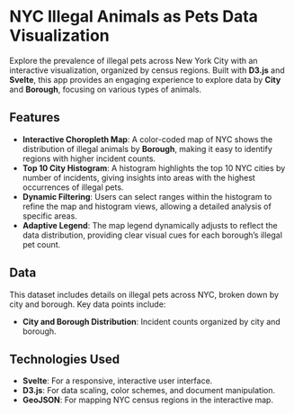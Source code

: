 # NYC Illegal Animals as Pets Data Visualization

Explore the prevalence of illegal pets across New York City with an interactive visualization, organized by census regions. Built with **D3.js** and **Svelte**, this app provides an engaging experience to explore data by **City** and **Borough**, focusing on various types of animals.

## Features

- **Interactive Choropleth Map**: A color-coded map of NYC shows the distribution of illegal animals by **Borough**, making it easy to identify regions with higher incident counts.
- **Top 10 City Histogram**: A histogram highlights the top 10 NYC cities by number of incidents, giving insights into areas with the highest occurrences of illegal pets.
- **Dynamic Filtering**: Users can select ranges within the histogram to refine the map and histogram views, allowing a detailed analysis of specific areas.
- **Adaptive Legend**: The map legend dynamically adjusts to reflect the data distribution, providing clear visual cues for each borough’s illegal pet count.


## Data

This dataset includes details on illegal pets across NYC, broken down by city and borough. Key data points include:
- **City and Borough Distribution**: Incident counts organized by city and borough.

## Technologies Used

- **Svelte**: For a responsive, interactive user interface.
- **D3.js**: For data scaling, color schemes, and document manipulation.
- **GeoJSON**: For mapping NYC census regions in the interactive map.
